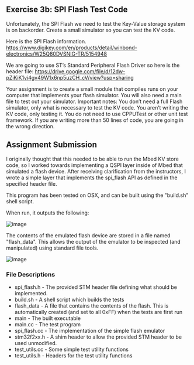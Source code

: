 ## Exercise 3b: SPI Flash Test Code

Unfortunately, the SPI Flash we need to test the Key-Value storage system is on backorder. Create a small simulator so you can test the KV code.

Here is the SPI Flash information. https://www.digikey.com/en/products/detail/winbond-electronics/W25Q80DVSNIG-TR/5154948

We are going to use ST’s Standard Peripheral Flash Driver so here is the header file: https://drive.google.com/file/d/12dw-pZiKiK1vi4gv49W1x6np5uzCH_cV/view?usp=sharing

Your assignment is to create a small module that compiles runs on your computer that implements your flash simulator. You will also need a main file to test out your simulator. Important notes: You don’t need a full Flash simulator, only what is necessary to test the KV code. You aren’t writing the KV code, only testing it. You do not need to use CPPUTest or other unit test framework. If you are writing more than 50 lines of code, you are going in the wrong direction.

## Assignment Submission

I originally thought that this needed to be able to run the Mbed KV store code, so I worked towards implementing a QSPI layer inside of Mbed that simulated a flash device. After receiving clarification from the instructors, I wrote a simple layer that implements the spi_flash API as defined in the specified header file.

This program has been tested on OSX, and can be built using the "build.sh" shell script.

When run, it outputs the following:

![image](https://user-images.githubusercontent.com/5757591/144778171-90711397-f6fc-4bc7-95b9-f7a02d44b082.png)

The contents of the emulated flash device are stored in a file named "flash_data". This allows the output of the emulator to be inspected (and manipulated) using standard file tools.

![image](https://user-images.githubusercontent.com/5757591/144778234-7a84f550-e9e5-4fff-b2ba-bddbe9071ba3.png)

### File Descriptions

* spi_flash.h - The provided STM header file defining what should be implemented.
* build.sh - A shell script which builds the tests
* flash_data - A file that contains the contents of the flash. This is automatically created (and set to all 0xFF) when the tests are first run
* main - The built executable
* main.cc - The test program
* spi_flash.cc - The implementation of the simple flash emulator
* stm32f2xx.h - A shim header to allow the provided STM header to be used unmodified.
* test_utils.cc - Some simple test utility functions
* test_utils.h - Headers for the test utility functions

